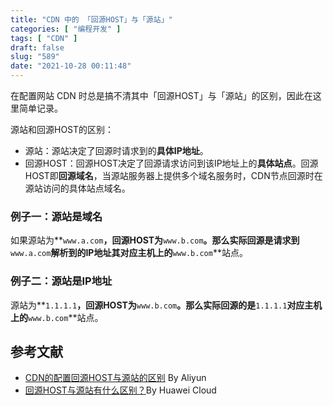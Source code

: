 ```yaml
---
title: "CDN 中的 「回源HOST」与「源站」"
categories: [ "编程开发" ]
tags: [ "CDN" ]
draft: false
slug: "589"
date: "2021-10-28 00:11:48"
---
```


在配置网站 CDN 时总是搞不清其中「回源HOST」与「源站」的区别，因此在这里简单记录。

源站和回源HOST的区别：

- 源站：源站决定了回源时请求到的**具体IP地址**。
- 回源HOST：回源HOST决定了回源请求访问到该IP地址上的**具体站点**。回源HOST即**回源域名**，当源站服务器上提供多个域名服务时，CDN节点回源时在源站访问的具体站点域名。

### **例子一：源站是域名**

如果源站为**`www.a.com`**，回源HOST为**`www.b.com`**。那么实际回源是请求到**`www.a.com`**解析到的IP地址其对应主机上的**`www.b.com`**站点。

### **例子二：源站是IP地址**

源站为**`1.1.1.1`**，回源HOST为**`www.b.com`**。那么实际回源的是**`1.1.1.1`**对应主机上的**`www.b.com`**站点。

## 参考文献

- [CDN的配置回源HOST与源站的区别](https://help.aliyun.com/document_detail/40117.html) By Aliyun
- [回源HOST与源站有什么区别？](https://support.huaweicloud.com/cdn_faq/cdn_faq_0016.html)By Huawei Cloud